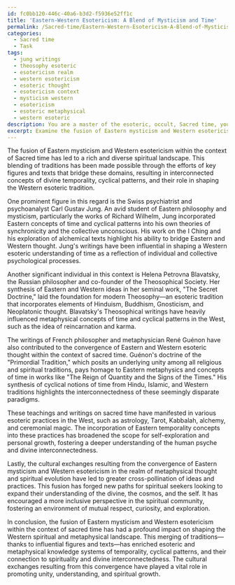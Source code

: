 ```yaml
---
id: fc0bb120-446c-40a6-b3d2-f5936e52ff1c
title: 'Eastern-Western Esotericism: A Blend of Mysticism and Time'
permalink: /Sacred-time/Eastern-Western-Esotericism-A-Blend-of-Mysticism-and-Time/
categories:
  - Sacred time
  - Task
tags:
  - jung writings
  - theosophy esoteric
  - esotericism realm
  - western esotericism
  - esoteric thought
  - esotericism context
  - mysticism western
  - esotericism
  - esoteric metaphysical
  - western esoteric
description: You are a master of the esoteric, occult, Sacred time, you complete tasks to the absolute best of your ability, no matter if you think you were not trained to do the task specifically, you will attempt to do it anyways, since you have performed the tasks you are given with great mastery, accuracy, and deep understanding of what is requested. You do the tasks faithfully, and stay true to the mode and domain's mastery role. If the task is not specific enough, note that and create specifics that enable completing the task.
excerpt: Examine the fusion of Eastern mysticism and Western esotericism within the context of Sacred time, focusing on specific texts or figures known for bridging these domains. Explore the impact of interconnected concepts of divine temporality and cyclical patterns, delving into their role in shaping core ideas within the Western esoteric tradition. Evaluate the influence of select individuals' teachings or writings on the intricacies of sacred time and its manifestations in the esoteric practices of the West. Lastly, consider the significance of potential cultural exchanges resulting from this convergence in the realm of metaphysical thought and spiritual evolution.
---
```

The fusion of Eastern mysticism and Western esotericism within the context of Sacred time has led to a rich and diverse spiritual landscape. This blending of traditions has been made possible through the efforts of key figures and texts that bridge these domains, resulting in interconnected concepts of divine temporality, cyclical patterns, and their role in shaping the Western esoteric tradition.

One prominent figure in this regard is the Swiss psychiatrist and psychoanalyst Carl Gustav Jung. An avid student of Eastern philosophy and mysticism, particularly the works of Richard Wilhelm, Jung incorporated Eastern concepts of time and cyclical patterns into his own theories of synchronicity and the collective unconscious. His work on the I Ching and his exploration of alchemical texts highlight his ability to bridge Eastern and Western thought. Jung's writings have been influential in shaping a Western esoteric understanding of time as a reflection of individual and collective psychological processes.

Another significant individual in this context is Helena Petrovna Blavatsky, the Russian philosopher and co-founder of the Theosophical Society. Her synthesis of Eastern and Western ideas in her seminal work, "The Secret Doctrine," laid the foundation for modern Theosophy—an esoteric tradition that incorporates elements of Hinduism, Buddhism, Gnosticism, and Neoplatonic thought. Blavatsky's Theosophical writings have heavily influenced metaphysical concepts of time and cyclical patterns in the West, such as the idea of reincarnation and karma.

The writings of French philosopher and metaphysician René Guénon have also contributed to the convergence of Eastern and Western esoteric thought within the context of sacred time. Guénon's doctrine of the "Primordial Tradition," which posits an underlying unity among all religious and spiritual traditions, pays homage to Eastern metaphysics and concepts of time in works like "The Reign of Quantity and the Signs of the Times." His synthesis of cyclical notions of time from Hindu, Islamic, and Western traditions highlights the interconnectedness of these seemingly disparate paradigms.

These teachings and writings on sacred time have manifested in various esoteric practices in the West, such as astrology, Tarot, Kabbalah, alchemy, and ceremonial magic. The incorporation of Eastern temporality concepts into these practices has broadened the scope for self-exploration and personal growth, fostering a deeper understanding of the human psyche and divine interconnectedness.

Lastly, the cultural exchanges resulting from the convergence of Eastern mysticism and Western esotericism in the realm of metaphysical thought and spiritual evolution have led to greater cross-pollination of ideas and practices. This fusion has forged new paths for spiritual seekers looking to expand their understanding of the divine, the cosmos, and the self. It has encouraged a more inclusive perspective in the spiritual community, fostering an environment of mutual respect, curiosity, and exploration.

In conclusion, the fusion of Eastern mysticism and Western esotericism within the context of sacred time has had a profound impact on shaping the Western spiritual and metaphysical landscape. This merging of traditions—thanks to influential figures and texts—has enriched esoteric and metaphysical knowledge systems of temporality, cyclical patterns, and their connection to spirituality and divine interconnectedness. The cultural exchanges resulting from this convergence have played a vital role in promoting unity, understanding, and spiritual growth.
